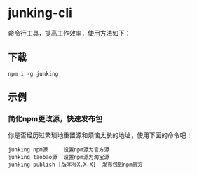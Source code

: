 # junking-cli

命令行工具，提高工作效率，使用方法如下：



## 下载

```shell script
npm i -g junking
```

## 示例

### 简化npm更改源，快速发布包

你是否经历过繁琐地重置源和烦恼太长的地址，使用下面的命令吧！

```shell script
junking npm源     设置npm源为官方源
junking taobao源  设置npm源为淘宝源
junking publish [版本号X.X.X]  发布包到npm官方
```
